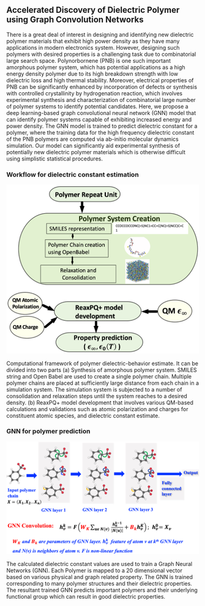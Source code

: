 ## Accelerated Discovery of Dielectric Polymer using Graph Convolution Networks

There is a great deal of interest in designing and identifying new dielectric polymer materials that exhibit high power density as they have many applications in modern electronics system. 
However, designing such polymers with desired properties is a challenging task due to combinatorial large search space. 
Polynorbornene (PNB) is one such important amorphous polymer system, which has potential applications as a high energy density polymer due to its high breakdown strength with low dielectric loss and high thermal stability. Moreover, electrical properties of PNB can be significantly enhanced by incorporation of defects or synthesis with controlled crystallinity by hydrogenation reaction, which involves experimental synthesis and characterization of combinatorial large number of polymer systems to identify potential candidates. Here, we propose a deep learning-based graph convolutional neural network (GNN) model that can identify polymer systems capable of exhibiting increased energy and power density. The GNN model is trained to predict dielectric constant for a polymer, where the training data for the high frequency dielectric constant of the PNB polymers are computed via ab-initio molecular dynamics simulation. Our model can significantly aid experimental synthesis of potentially new dielectric polymer materials which is otherwise difficult using simplistic statistical procedures.


### Workflow for dielectric constant estimation

![Workflow](https://github.com/AnkitMish/PolymerGNN/blob/master/img/Workflow.jpg)
<br>

Computational framework of polymer dielectric-behavior estimate. It can be divided into two parts (a) Synthesis of amorphous polymer system. SMILES string and Open Babel are used to create a single polymer chain. Multiple polymer chains are placed at sufficiently large distance from each chain in a simulation system. The simulation system is subjected to a number of consolidation and relaxation steps until the system reaches to a desired density.  (b) ReaxPQ+ model development that involves various QM-based calculations and validations such as atomic polarization and charges for constituent atomic species, and dielectric constant estimate.


### GNN for polymer prediction

![GNN](https://github.com/AnkitMish/PolymerGNN/blob/master/img/GNN.jpg)

The calculated dielectric constant values are used to train a Graph Neural Networks (GNN). Each Polymer is mapped to a 20 dimensional vector based on various physical and graph related property. The GNN is trained corresponding to many polymer structures and their dielectric properties. The resultant trained GNN predicts important polymers and their underlying functional group which can result in good dielectric properties.




